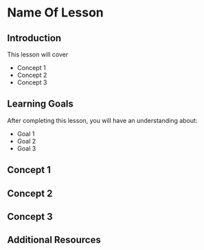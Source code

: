 # Name Of Lesson 

## Introduction 
This lesson will cover
* Concept 1 
* Concept 2
* Concept 3


## Learning Goals 
After completing this lesson, you will have an understanding about: 
* Goal 1 
* Goal 2 
* Goal 3 

## Concept 1 

## Concept 2 

## Concept 3 


## Additional Resources 


